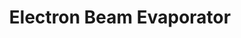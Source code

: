 ---
style: style2
image_path: images/evaporator.jpeg
link_path: /portfolio_posts/evaporator.html 
title: Electron Beam Evaporator
caption: 
---